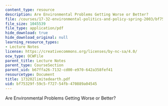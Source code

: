 ```yaml
---
content_type: resource
description: Are Environmental Problems Getting Worse or Better?
file: /courses/17-32-environmental-politics-and-policy-spring-2003/bf75329f59c5f72754fb470889a04545_173202limitedearth.pdf
file_size: 1045539
file_type: application/pdf
hide_download: true
hide_download_original: null
learning_resource_types:
- Lecture Notes
license: https://creativecommons.org/licenses/by-nc-sa/4.0/
ocw_type: OCWFile
parent_title: Lecture Notes
parent_type: CourseSection
parent_uid: b67ffa26-7132-cd00-e970-642a358fef41
resourcetype: Document
title: 173202limitedearth.pdf
uid: bf75329f-59c5-f727-54fb-470889a04545
---
```

Are Environmental Problems Getting Worse or Better?